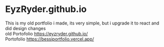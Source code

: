 # EyzRyder.github.io
This is my old portfolio i made, its very simple, but i upgrade it to react and did design changes <br/>
old Portofolio https://eyzryder.github.io/ <br/>
Portofolio https://bessiportfolio.vercel.app/
